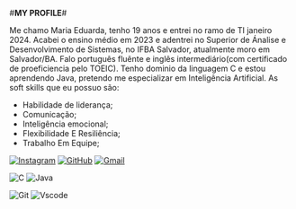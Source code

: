 #**MY PROFILE**#

Me chamo Maria Eduarda, tenho 19 anos e entrei no ramo de TI janeiro 2024. Acabei o ensino médio em 2023 e adentrei no Superior de Ánalise e Desenvolvimento de Sistemas, no IFBA Salvador, atualmente moro em Salvador/BA. Falo português fluênte e inglês intermediário(com certificado de proeficiencia pelo TOEIC). Tenho dominio da linguagem C e estou aprendendo Java, pretendo  me especializar em Inteligência Artificial.
As soft skills que eu possuo são:
- Habilidade de liderança;
- Comunicação;
- Inteligência emocional;
- Flexibilidade E Resiliência;
- Trabalho Em Equipe;


[![Instagram](https://img.shields.io/badge/-Instagram-%23E4405F?style=for-the-badge&logo=instagram&logoColor=white)](https://www.instagram.com/dudasleitte/)
[![GitHub](https://img.shields.io/badge/GitHub-100000?style=for-the-badge&logo=github&logoColor=white)](https://github.com/dleitte)
[![Gmail](https://img.shields.io/badge/Gmail-333333?style=for-the-badge&logo=gmail&logoColor=red)](mailto:dudaleitte010805@gmail.com)

![C](https://img.shields.io/badge/C-00599C?style=for-the-badge&logo=c&logoColor=white)
![Java](https://img.shields.io/badge/java-%23ED8B00.svg?style=for-the-badge&logo=openjdk&logoColor=white)

![Git](https://img.shields.io/badge/GIT-E44C30?style=for-the-badge&logo=git&logoColor=white)
![Vscode](https://img.shields.io/badge/Vscode-007ACC?style=for-the-badge&logo=visual-studio-code&logoColor=white)
